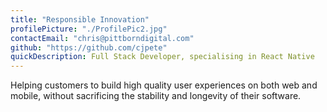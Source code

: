 ```yaml
---
title: "Responsible Innovation"
profilePicture: "./ProfilePic2.jpg"
contactEmail: "chris@pittborndigital.com"
github: "https://github.com/cjpete"
quickDescription: Full Stack Developer, specialising in React Native
---
```


Helping customers to build high quality user experiences on both web and mobile, without sacrificing the stability and longevity of their software.
